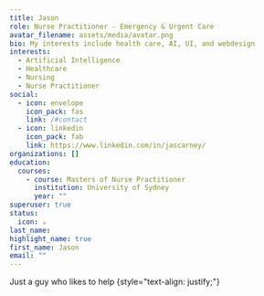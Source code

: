 ```yaml
---
title: Jason
role: Nurse Practitioner - Emergency & Urgent Care
avatar_filename: assets/media/avatar.png
bio: My interests include health care, AI, UI, and webdesign
interests:
  - Artificial Intelligence
  - Healthcare
  - Nursing
  - Nurse Practitioner
social:
  - icon: envelope
    icon_pack: fas
    link: /#contact
  - icon: linkedin
    icon_pack: fab
    link: https://www.linkedin.com/in/jascarney/
organizations: []
education:
  courses:
    - course: Masters of Nurse Practitioner
      institution: University of Sydney
      year: ""
superuser: true
status:
  icon: ☕️
last_name: 
highlight_name: true
first_name: Jason
email: ""
---
```

Just a guy who likes to help 
{style="text-align: justify;"}